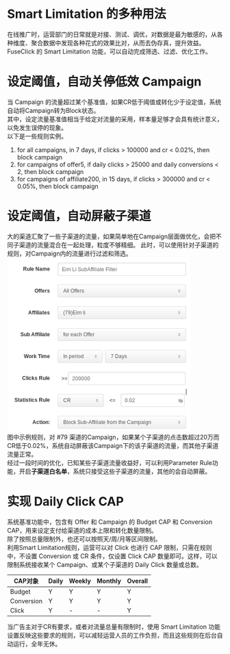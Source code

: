# Smart Limitation 的多种用法
在线推广时，运营部门的日常就是对接、测试、调优，对数据是最为敏感的，从各种维度、聚合数据中发现各种花式的效果比对，从而去伪存真，提升效益。
FuseClick 的 Smart Limitation 功能，可以自动完成筛选、过滤、优化工作。

# 设定阈值，自动关停低效 Campaign
当 Campaign 的流量超过某个基准值，如果CR低于阈值或转化少于设定值，系统自动将Campaign转为Block状态。   
其中，设定流量基准值相当于给定对流量的采用，样本量足够才会具有统计意义，以免发生误停的现象。  
以下是一些规则实例。  
1. for all campaigns, in 7 days, if clicks > 100000 and cr < 0.02%, then block campaign  
2. for campaigns of offer5, if daily clicks > 25000 and daily conversions < 2, then block campaign  
3. for campaigns of affiliate200, in 15 days, if clicks > 300000 and cr < 0.05%, then block campaign

# 设定阈值，自动屏蔽子渠道
大的渠道汇聚了一些子渠道的流量，如果简单地在Campaign层面做优化，会把不同子渠道的流量混合在一起处理，粒度不够精细。 
此时，可以使用针对子渠道的规则，对Campaign内的流量进行过滤和筛选。    
![smart_limitation_sub_affiliate_rule](../image/smart_limitation_sub_affiliate_rule.png)    
图中示例规则，对 #79 渠道的Campaign，如果某个子渠道的点击数超过20万而CR低于0.02%，系统自动屏蔽该Campaign下的该子渠道的流量，而其他子渠道流量正常。  
经过一段时间的优化，已知某些子渠道流量收益好，可以利用Parameter Rule功能，开启**子渠道白名单**，系统只接受这些子渠道的流量，其他的会自动屏蔽。

# 实现 Daily Click CAP
系统基准功能中，包含有 Offer 和 Campaign 的 Budget CAP 和 Conversion CAP，用来设定支付给渠道的成本上限和转化数量限制。  
除了按照总量限制外，也还可以按照天/周/月等区间限制。  
利用Smart Limitation规则，运营可以对 Click 也进行 CAP 限制，只需在规则中，不设置 Conversion 或 CR 条件，仅设置 Click CAP 数量即可。这样，可以限制系统接收某个 Campaign、或某个子渠道的 Daily Click 数量或总数。   

|CAP对象|Daily|Weekly|Monthly|Overall|    
| --- | --- | --- | --- | --- |  
|Budget|Y|Y|Y|Y|    
|Conversion|Y|Y|Y|Y|    
|Click|Y|-|-|Y|
  
当广告主对于CR有要求，或者对流量总量有限制时，使用 Smart Limitation 功能设置反映这些要求的规则，可以减轻运营人员的工作负担，而且这些规则在后台自动运行，全年无休。  



